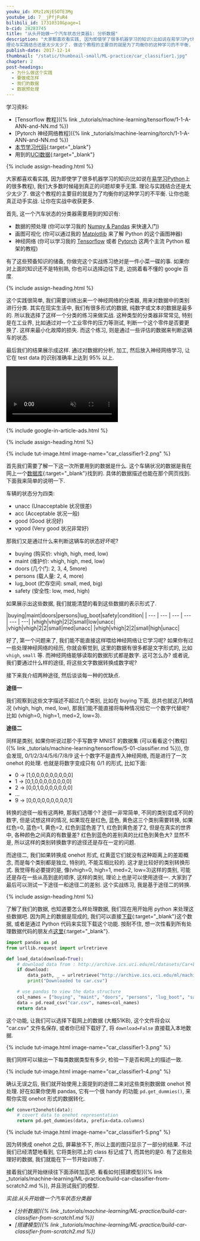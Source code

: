 ```yaml
---
youku_id: XMzIzNjE5OTE3Mg
youtube_id: 7__jPfjFuR4
bilibili_id: 17310310&page=1
b-cid: 28283745
title: "从头开始做一个汽车状态分类器1: 分析数据"
description: "大家都喜欢看实践, 因为即使学了很多机器学习的知识(比如说在易学习Python上的很多教程), 我们大多数时候碰到真正的问题却束手无策.
理论与实践结合还是太少太少了. 做这个教程的主要目的就是为了均衡你的这种学习的不平衡. 让你也能真正动手实战. 让你在实战中收获更多."
publish-date: 2017-12-14
thumbnail: "/static/thumbnail-small/ML-practice/car_classifier1.jpg"
chapter: 2
post-headings:
  - 为什么做这个实践
  - 要做成怎样
  - 我们的数据
  - 数据预处理
---
```


学习资料:
  * [Tensorflow 教程]({% link _tutorials/machine-learning/tensorflow/1-1-A-ANN-and-NN.md %})
  * [Pytorch 神经网络教程]({% link _tutorials/machine-learning/torch/1-1-A-ANN-and-NN.md %})
  * [本节学习代码](https://github.com/MorvanZhou/train-classifier-from-scratch){:target="_blank"}
  * 用到的[UCI数据](http://archive.ics.uci.edu/ml/datasets/Car+Evaluation){:target="_blank"}



{% include assign-heading.html %}

大家都喜欢看实践, 因为即使学了很多机器学习的知识(比如说在[易学习Python](/)上的很多教程), 我们大多数时候碰到真正的问题却束手无策.
理论与实践结合还是太少太少了. 做这个教程的主要目的就是为了均衡你的这种学习的不平衡. 让你也能真正动手实战. 让你在实战中收获更多.

首先, 这一个汽车状态的分类器需要用到的知识有:

* 数据的预处理 (你可以学习我的 [Numpy & Pandas](/tutorials/data-manipulation/np-pd/) 来快速入门)
* 画图可视化 (你可以通过我的 [Matplotlib](/tutorials/data-manipulation/plt/) 来了解 Python 的这个画图神器)
* 神经网络 (你可以学习我的 [Tensorflow](/tutorials/machine-learning/tensorflow/) 或者 [Pytorch](/tutorials/machine-learning/torch/) 这两个主流 Python 框架的教程)

有了这些预备知识的储备, 你做完这个实战练习绝对是一件小菜一碟的事. 如果你对上面的知识还不是特别熟, 你也可以选择边往下走, 边挑着看不懂的 google 百度.






{% include assign-heading.html %}

这个实践很简单, 我们需要训练出来一个神经网络的分类器,
用来对数据中的类别进行分类. 其实在现实生活中, 我们有很多形式的数据, 纯数字或文本的数据是最多的.
所以我选择了这样一个分类的练习来做实战. 这种类型的分类器非常常见, 特别是在工业界,
比如通过对一个工业零件的压力等测试, 判断一个这个零件是否要更换了. 这样来最小化故障的损失.
而这个练习, 则是通过一些评估的数据来判断这辆车的状态.

最后我们的结果展示成这样.
通过对数据的分析, 加工, 然后放入神经网络学习, 让它在 test data 的识别准确率上达到 95% 以上.


<video class="tut-content-video" controls loop autoplay muted>
  <source src="/static/results/ML-practice/car_classifier1-1.mp4" type="video/mp4">
  Your browser does not support HTML5 video.
</video>








{% include google-in-article-ads.html %}

{% include assign-heading.html %}

{% include tut-image.html image-name="car_classifier1-2.png" %}

首先我们需要了解一下这一次所要用到的数据是什么. 这个车辆状况的数据是我在网上一个[数据库](http://archive.ics.uci.edu/ml/datasets/Car+Evaluation){:target="_blank"}找到的.
具体的数据描述也能在那个网页找到. 下面我来简单的说明一下.

车辆的状态分为四类:
* unacc (Unacceptable 状况很差)
* acc   (Acceptable 状况一般)
* good  (Good 状况好)
* vgood (Very good 状况非常好)

那我们又是通过什么来判断这辆车的状态好坏呢?
* buying (购买价: vhigh, high, med, low)
* maint  (维护价: vhigh, high, med, low)
* doors  (几个门: 2, 3, 4, 5more)
* persons (载人量: 2, 4, more)
* lug_boot (贮存空间: small, med, big)
* safety  (安全性: low, med, high)

如果展示出这些数据, 我们就能清楚的看到这些数据的表示形式了.

|buying|maint|doors|persons|lug_boot|safety|condition|
| --- | --- | --- | --- | --- | ---|
|vhigh|vhigh|2|2|small|low|unacc|
|vhigh|vhigh|2|2|small|med|unacc|
|vhigh|vhigh|2|2|small|high|unacc|


好了, 第一个问题来了, 我们能不能直接这样喂给神经网络让它学习呢?
如果你有过一些处理神经网络的经历, 你就会察觉到, 这里的数据有很多都是文字形式的,
比如 `vhigh`, `small` 等.
而神经网络能够读取的数据形式都是数字. 这可怎么办? 或者说, 我们要通过什么样的途径,
将这些文字数据转换成数字呢?

接下来我介绍两种途径, 然后谈谈每一种的优缺点.

**途径一**

我们观察到这些文字描述不超过几个类别, 比如在 buying 下面, 总共也就这几种情况 (vhigh, high, med, low),
那我们能不能直接将每种情况给它一个数字代替呢? 比如 (vhigh=0, high=1, med=2, low=3).

**途径二**

同样是类别, 如果你听说过那个手写数字 MNIST 的数据集 (可以看看这个[教程]({% link _tutorials/machine-learning/tensorflow/5-01-classifier.md %})),
你会发现, 0/1/2/3/4/5/6/7/8/9 这十个数字不是直传入神经网络, 而是进行了一次 onehot 的处理. 也就是将数字变成只有 0/1 的形式, 比如下面:

* 0 -> [1,0,0,0,0,0,0,0,0,0]
* 1 -> [0,1,0,0,0,0,0,0,0,0]
* 2 -> [0,0,1,0,0,0,0,0,0,0]
* ...
* 9 -> [0,0,0,0,0,0,0,0,0,1]

转换的途径一般有这两种, 那我们选哪个? 途径一非常简单, 不同的类别变成不同的数字, 但是试想这样的情况,
如果现在是红色, 蓝色, 黄色这三个类别需要转换, 如果红色=0, 蓝色=1, 黄色=2,
红色到蓝色差了1, 红色到黄色差了2, 但是在真实的世界中, 各种颜色之间真的有数量差? 红色到蓝色的差别真的比红色到黄色大?
显然不是, 所以这样的类别转换数字的途径还是存在一定的问题.

而途径二, 我们如果转换成 onehot 形式, 红黄蓝它们就没有这种距离上的差距概念, 而是每个类别都是独立, 特别的, 不能互相比较的.
这才是比较好的类别转换形式. 我觉得有必要提的是, 像(vhigh=0, high=1, med=2, low=3)这样的类别, 可能还是存在一些从高到底的顺序,
这样的类别, 理论上也是可以使用途径一. 大家到了最后可以测试一下途径一和途径二的差别. 这个实战练习, 我是基于途径二的转换.






{% include assign-heading.html %}

了解了我们的数据, 也知道要怎么样处理数据, 我们现在用开始用 python 来处理这些数据吧.
因为网上的数据是现成的, 我们可以直接[下载](http://archive.ics.uci.edu/ml/machine-learning-databases/car/){:target="_blank"}这个数据,
或者是通过 Python 代码来实现下载这个功能. 按耐不住, 想一次性看到所有处理数据代码的朋友点[这里](https://github.com/MorvanZhou/train-classifier-from-scratch/blob/master/data_processing.py){:target="_blank"}.

```python
import pandas as pd
from urllib.request import urlretrieve

def load_data(download=True):
    # download data from : http://archive.ics.uci.edu/ml/datasets/Car+Evaluation
    if download:
        data_path, _ = urlretrieve("http://archive.ics.uci.edu/ml/machine-learning-databases/car/car.data", "car.csv")
        print("Downloaded to car.csv")

    # use pandas to view the data structure
    col_names = ["buying", "maint", "doors", "persons", "lug_boot", "safety", "class"]
    data = pd.read_csv("car.csv", names=col_names)
    return data
```

这个功能, 让我们可以选择下载网上的数据 (大概51KB), 这个文件将会以 "car.csv" 文件名保存, 或者你已经下载好了, 将 `download=False` 直接载入本地数据.

{% include tut-image.html image-name="car_classifier1-3.png" %}

我们同样可以输出一下每类数据类型有多少, 检验一下是否和网上的描述一致.

{% include tut-image.html image-name="car_classifier1-4.png" %}

确认无误之后, 我们就开始使用上面提到的途径二来对这些类别数据做 onehot 预处理. 好在如果你使用 pandas,
它有一个很 handy 的功能 `pd.get_dummies()`, 来帮你实现 onehot 形式的数据转化.

```python
def convert2onehot(data):
    # covert data to onehot representation
    return pd.get_dummies(data, prefix=data.columns)
```

{% include tut-image.html image-name="car_classifier1-5.png" %}

因为转换成 onehot 之后, 屏幕放不下, 所以上面的图只显示了一部分的结果. 不过我们已经清楚地看到,
它将类别项上的 class 标记成了1, 而其他的是0. 有了这些处理好的数据, 我们就能在下一节开始训练了.

接着我们就开始继续往下面添砖加瓦吧. 看看如何[搭建模型]({% link _tutorials/machine-learning/ML-practice/build-car-classifier-from-scratch2.md %}), 并且测试我们的模型.

*实战:从头开始做一个汽车状态分类器*

* *[分析数据]({% link _tutorials/machine-learning/ML-practice/build-car-classifier-from-scratch1.md %})*
* *[搭建模型]({% link _tutorials/machine-learning/ML-practice/build-car-classifier-from-scratch2.md %})*

